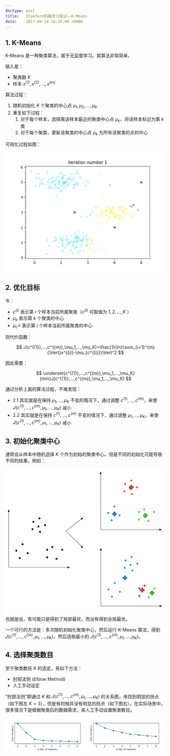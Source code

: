 ```yaml
---
doctype: post
title:   Stanford机器学习笔记——K-Means
date:    2017-09-14 16:25:00 +0800
---
```


## 1. K-Means

K-Means 是一种聚类算法，属于无监督学习。其算法非常简单。

输入是：

- 聚类数 $K$
- 样本 $x^{(1)},x^{(2)},...,x^{(m)}$

算法过程：

1. 随机初始化 $K$ 个聚类的中心点 $\mu_1,\mu_2,...,\mu_K$
2. 重复如下过程：
    1. 对于每个样本，选择离该样本最近的聚类中心点 $\mu_k$，将该样本标记为第 $k$ 类
    2. 对于每个聚类，更新该聚类的中心点 $\mu_k$ 为所有该聚类的点的中心

可视化过程如图：

![](./img/2017/09/14/k-means-1.gif)

## 2. 优化目标

令：

- $c^{(i)}$ 表示第 $i$ 个样本当前所属聚类（$c^{(i)}$ 可取值为 $1,2,...,K$ ）
- $\mu_k$ 表示第 $k$ 个聚类的中心
- $\mu_{c^{(i)}}$ 表示第 $i$ 个样本当前所属聚类的中心

则代价函数：

$$ J(c^{(1)},...,c^{(m)},\mu_1,...,\mu_K)=\frac{1}{m}\sum_{i=1}^{m}{\Vert}x^{(i)}-\mu_{c^{(i)}}\Vert^2 $$

因此需要：

$$ \underset{c^{(1)},...,c^{(m)},\mu_1,...,\mu_K}{min}J(c^{(1)},...,c^{(m)},\mu_1,...,\mu_K) $$

通过分析上面的算法过程，不难发现：

- 2.1 其实就是在保持 $\mu_1,...,\mu_K$ 不变的情况下，通过调整 $c^{(1)},...,c^{(m)}$，来使 $J(c^{(1)},...,c^{(m)},\mu_1,...,\mu_K)$ 减小
- 2.2 其实就是在保持 $c^{(1)},...,c^{(m)}$ 不变的情况下，通过调整 $\mu_1,...,\mu_K$，来使 $J(c^{(1)},...,c^{(m)},\mu_1,...,\mu_K)$ 减小

## 3. 初始化聚类中心

通常会从样本中随机选择 $K$ 个作为初始的聚类中心。但是不同的初始化可能导致不同的结果。例如：

![](./img/2017/09/14/k-means-2.svg)

也就是说，有可能只是得到了局部最优，而没有得到全局最优。

一个可行的方法是：多次随机初始化聚类中心，然后运行 K-Means 算法，得到 $J(c^{(1)},...,c^{(m)},\mu_1,...,\mu_K)$，然后选取最小的 $J(c^{(1)},...,c^{(m)},\mu_1,...,\mu_K)$。

## 4. 选择聚类数目

至于聚类数目 $K$ 的选定，有如下方法：

- 肘部法则 (Elbow Method)
- 人工手动设定

“肘部法则”即通过 $K$ 和 $J(c^{(1)},...,c^{(m)},\mu_1,...,\mu_K)$ 的关系图，来找到明显的拐点（如下图左 $K=3$），但是有时候并没有明显的拐点（如下图右）。在实际场景中，很多情况下是根据聚类后的数据需求，来人工手动设置聚类数目。

![](./img/2017/09/14/k-means-3.png)

